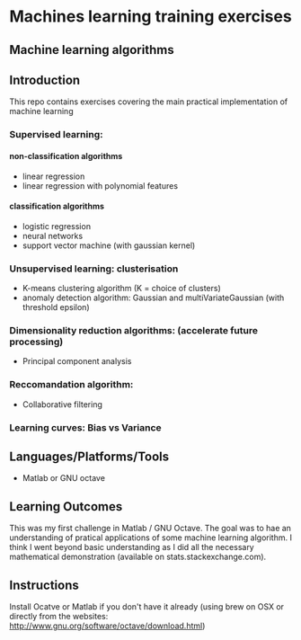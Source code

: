 Machines learning training exercises
========================

## Machine learning algorithms 

## Introduction

This repo contains exercises covering the main practical implementation of machine learning

### Supervised learning:

#### non-classification algorithms
  * linear regression
  * linear regression with polynomial features

#### classification algorithms
  * logistic regression
  * neural networks
  * support vector machine (with gaussian kernel)

### Unsupervised learning: clusterisation
  * K-means clustering algorithm (K = choice of clusters)
  * anomaly detection algorithm: Gaussian and multiVariateGaussian (with threshold epsilon)

### Dimensionality reduction algorithms: (accelerate future processing)
  * Principal component analysis

### Reccomandation algorithm:
  * Collaborative filtering 

### Learning curves: Bias vs Variance 

## Languages/Platforms/Tools

* Matlab or GNU octave

## Learning Outcomes

This was my first challenge in Matlab / GNU Octave.
The goal was to hae an understanding of pratical applications of some machine learning algorithm. I think I went beyond basic understanding as I did all the necessary mathematical demonstration (available on stats.stackexchange.com).

## Instructions

Install Ocatve or Matlab if you don't have it already (using brew on OSX or directly from the websites: http://www.gnu.org/software/octave/download.html)

